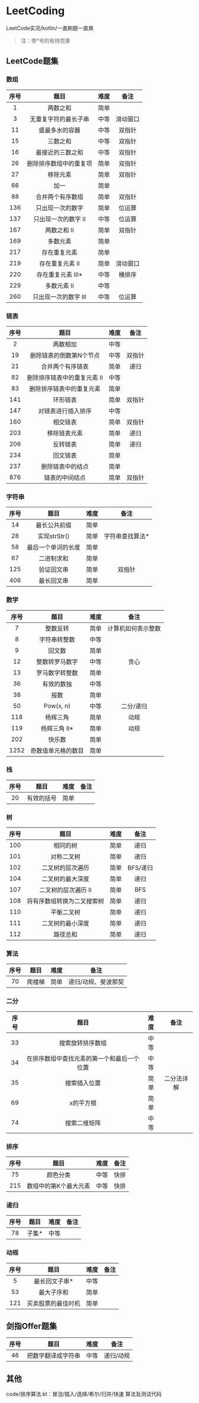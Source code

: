 # LeetCoding
LeetCode实况/kotlin/一直刷题一直爽

> 注：带\*号的有待完善

## LeetCode题集

### 数组
|序号|题目|难度|备注|
|:-:|:-:|:-:|:-:|
|1|两数之和|简单|
|3|无重复字符的最长子串|中等|滑动窗口|
|11|盛最多水的容器|中等|双指针|
|15|三数之和|中等|双指针|
|16|最接近的三数之和|中等|双指针|
|26|删除排序数组中的重复项|简单|双指针|
|27|移除元素|简单|双指针|
|66|加一|简单|
|88|合并两个有序数组|简单|双指针|
|136|只出现一次的数字|简单|位运算|
|137|只出现一次的数字 II|中等|位运算|
|167|两数之和 II|简单|双指针|
|169|多数元素|简单|
|217|存在重复元素|简单|
|219|存在重复元素 II|简单|滑动窗口|
|220|存在重复元素 III*|中等|桶排序|
|229|多数元素 II|中等|
|260|只出现一次的数字 III|中等|位运算|

### 链表
|序号|题目|难度|备注|
|:-:|:-:|:-:|:-:|
|2|两数相加|中等|
|19|删除链表的倒数第N个节点|中等|双指针|
|21|合并两个有序链表|简单|递归|
|82|删除排序链表中的重复元素 II|中等|
|83|删除排序链表中的重复元素|简单|
|141|环形链表|简单|双指针|
|147|对链表进行插入排序|中等|
|160|相交链表|简单|双指针|
|203|移除链表元素|简单|递归|
|206|反转链表|简单|递归|
|234|回文链表|简单|
|237|删除链表中的结点|简单|
|876|链表的中间结点|简单|双指针|

### 字符串
|序号|题目|难度|备注|
|:-:|:-:|:-:|:-:|
|14|最长公共前缀|简单|
|28|实现strStr()|简单|字符串查找算法*|
|58|最后一个单词的长度|简单|
|67|二进制求和|简单|
|125|验证回文串|简单|双指针|
|406|最长回文串|简单|

### 数学
|序号|题目|难度|备注|
|:-:|:-:|:-:|:-:|
|7|整数反转|简单|计算机如何表示整数|
|8|字符串转整数|中等|
|9|回文数|简单|
|12|整数转罗马数字|中等|贪心|
|13|罗马数字转整数|简单|
|36|有效的数独|中等|
|38|报数|简单|
|50|Pow(x, n)|中等|二分/递归|
|118|杨辉三角|简单|动规|
|119|杨辉三角 II*|简单|动规|
|202|快乐数|简单|
|1252|奇数值单元格的数目|简单|

### 栈
|序号|题目|难度|备注|
|:-:|:-:|:-:|:-:|
|20|有效的括号|简单|

### 树
|序号|题目|难度|备注|
|:-:|:-:|:-:|:-:|
|100|相同的树|简单|递归|
|101|对称二叉树|简单|递归|
|102|二叉树的层次遍历|简单|BFS/递归|
|104|二叉树的最大深度|简单|递归|
|107|二叉树的层次遍历 II|简单|BFS|
|108|将有序数组转换为二叉搜索树|简单|递归|
|110|平衡二叉树|简单|递归|
|111|二叉树的最小深度|简单|递归|
|112|路径总和|简单|递归|

### 算法
|序号|题目|难度|备注|
|:-:|:-:|:-:|:-:|
|70|爬楼梯|简单|递归/动规、斐波那契|

### 二分
|序号|题目|难度|备注|
|:-:|:-:|:-:|:-:|
|33|搜索旋转排序数组|中等|
|34|在排序数组中查找元素的第一个和最后一个位置|中等|
|35|搜索插入位置|简单|二分法详解|
|69|x的平方根|简单|
|74|搜索二维矩阵|中等|

### 排序
|序号|题目|难度|备注|
|:-:|:-:|:-:|:-:|
|75|颜色分类|中等|快排|
|215|数组中的第K个最大元素|中等|快排|

### 递归
|序号|题目|难度|备注|
|:-:|:-:|:-:|:-:|
|78|子集*|中等|

### 动规
|序号|题目|难度|备注|
|:-:|:-:|:-:|:-:|
|5|最长回文子串*|中等|
|53|最大子序和|简单|
|121|买卖股票的最佳时机|简单|

## 剑指Offer题集
|序号|题目|难度|备注|
|:-:|:-:|:-:|:-:|
|46|把数字翻译成字符串|中等|递归/动规|

## 其他
code/排序算法.kt：冒泡/插入/选择/希尔/归并/快速 算法及测试代码